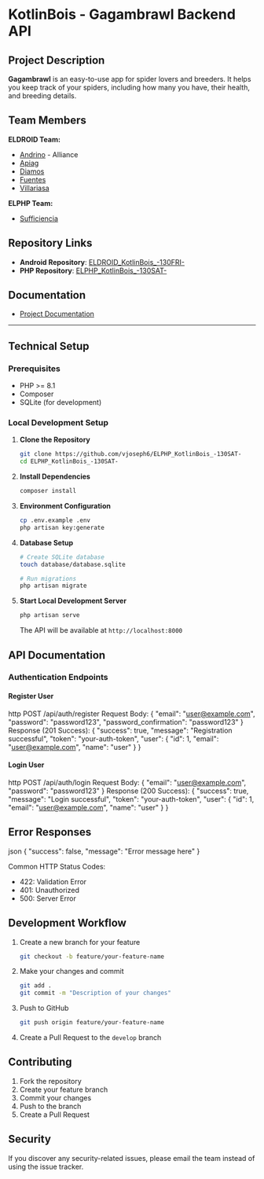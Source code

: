 # KotlinBois - Gagambrawl Backend API

## Project Description

**Gagambrawl** is an easy-to-use app for spider lovers and breeders. It helps you keep track of your spiders, including how many you have, their health, and breeding details.

## Team Members

**ELDROID Team:**
- [Andrino](https://github.com/andrino25) - Alliance
- [Apiag](https://github.com/Kevinboo123)
- [Diamos](https://github.com/diamosclint)
- [Fuentes](https://github.com/nostraJello)
- [Villariasa](https://github.com/vjoseph6)

**ELPHP Team:**
- [Sufficiencia]()

## Repository Links
- **Android Repository**: [ELDROID_KotlinBois_-130FRI-](https://github.com/andrino25/ELDROID_KotlinBois_-130FRI-)
- **PHP Repository**: [ELPHP_KotlinBois_-130SAT-](https://github.com/vjoseph6/ELPHP_KotlinBois_-130SAT-)

## Documentation
- [Project Documentation](https://docs.google.com/document/d/1bLO-Mcyeix4iPgywo0olDADMsDcrTcbylMeiVZxSI7A/edit?tab=t.0)

-----------------------------------------------------------------------------------------------------------------------

## Technical Setup

### Prerequisites
- PHP >= 8.1
- Composer
- SQLite (for development)

### Local Development Setup

1. **Clone the Repository**
   ```bash
   git clone https://github.com/vjoseph6/ELPHP_KotlinBois_-130SAT-
   cd ELPHP_KotlinBois_-130SAT-
   ```

2. **Install Dependencies**
   ```bash
   composer install
   ```

3. **Environment Configuration**
   ```bash
   cp .env.example .env
   php artisan key:generate
   ```

4. **Database Setup**
   ```bash
   # Create SQLite database
   touch database/database.sqlite
   
   # Run migrations
   php artisan migrate
   ```

5. **Start Local Development Server**
   ```bash
   php artisan serve
   ```
   The API will be available at `http://localhost:8000`

## API Documentation

### Authentication Endpoints

#### Register User

http
POST /api/auth/register
Request Body:
{
"email": "user@example.com",
"password": "password123",
"password_confirmation": "password123"
}
Response (201 Success):
{
"success": true,
"message": "Registration successful",
"token": "your-auth-token",
"user": {
"id": 1,
"email": "user@example.com",
"name": "user"
}
}

#### Login User

http
POST /api/auth/login
Request Body:
{
"email": "user@example.com",
"password": "password123"
}
Response (200 Success):
{
"success": true,
"message": "Login successful",
"token": "your-auth-token",
"user": {
"id": 1,
"email": "user@example.com",
"name": "user"
}
}

## Error Responses

json
{
"success": false,
"message": "Error message here"
}


Common HTTP Status Codes:
- 422: Validation Error
- 401: Unauthorized
- 500: Server Error

## Development Workflow

1. Create a new branch for your feature
   ```bash
   git checkout -b feature/your-feature-name
   ```

2. Make your changes and commit
   ```bash
   git add .
   git commit -m "Description of your changes"
   ```

3. Push to GitHub
   ```bash
   git push origin feature/your-feature-name
   ```

4. Create a Pull Request to the `develop` branch

## Contributing
1. Fork the repository
2. Create your feature branch
3. Commit your changes
4. Push to the branch
5. Create a Pull Request

## Security
If you discover any security-related issues, please email the team instead of using the issue tracker.